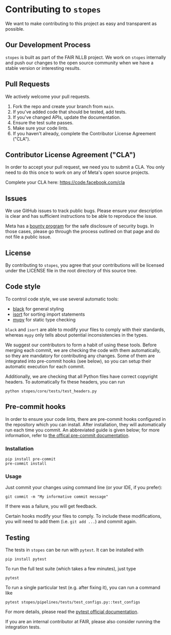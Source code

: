 # Contributing to `stopes`

We want to make contributing to this project as easy and transparent as
possible.

## Our Development Process

`stopes` is built as part of the FAIR NLLB project. We work on `stopes` internally
and push our changes to the open source community when we have a stable version
or interesting results.

## Pull Requests

We actively welcome your pull requests.

1. Fork the repo and create your branch from `main`.
2. If you've added code that should be tested, add tests.
3. If you've changed APIs, update the documentation.
4. Ensure the test suite passes.
5. Make sure your code lints.
6. If you haven't already, complete the Contributor License Agreement ("CLA").

## Contributor License Agreement ("CLA")

In order to accept your pull request, we need you to submit a CLA. You only need
to do this once to work on any of Meta's open source projects.

Complete your CLA here: <https://code.facebook.com/cla>

## Issues

We use GitHub issues to track public bugs. Please ensure your description is
clear and has sufficient instructions to be able to reproduce the issue.

Meta has a [bounty program](https://www.facebook.com/whitehat/) for the safe
disclosure of security bugs. In those cases, please go through the process
outlined on that page and do not file a public issue.

## License

By contributing to `stopes`, you agree that your contributions will be licensed
under the LICENSE file in the root directory of this source tree.

## Code style

To control code style, we use several automatic tools:

- [black](https://black.readthedocs.io/en/stable/) for general styling
- [isort](https://pycqa.github.io/isort/) for sorting import statements
- [mypy](https://mypy.readthedocs.io/en/stable/) for static type checking

`black` and `isort` are able to modify your files to comply with their standards,
whereas `mypy` only tells about potential inconsistencies in the types.

We suggest our contributors to form a habit of using these tools.
Before merging each commit, we are checking the code with them automatically,
so they are mandatory for contributing any changes. Some of them are integrated into pre-commit hooks (see below), so you can setup their automatic execution for each commit.

Additionally, we are checking that all Python files have correct copyright headers.
To automatically fix these headers, you can run

```
python stopes/core/tests/test_headers.py
```

## Pre-commit hooks

In order to ensure your code lints, there are pre-commit hooks configured in the repository which you can install.
After installation, they will automatically run each time you commit.
An abbreviated guide is given below; for more information, refer to [the offical pre-commit documentation](https://pre-commit.com/).

### Installation

```
pip install pre-commit
pre-commit install
```

### Usage

Just commit your changes using command line (or your IDE, if you prefer):

```
git commit -m "My informative commit message"
```

If there was a failure, you will get feedback.

Certain hooks modify your files to comply.
To include these modifications, you will need to add them (i.e. `git add ...`) and commit again.

## Testing

The tests in `stopes` can be run with `pytest`.
It can be installed with

```
pip install pytest
```

To run the full test suite (which takes a few minutes), just type

```
pytest
```

To run a single particular test (e.g. after fixing it), you can run a command like

```
pytest stopes/pipelines/tests/test_configs.py::test_configs
```

For more details, please read the [pytest official documentation](https://docs.pytest.org/).

If you are an internal contributor at FAIR, please also consider running the integration tests.
